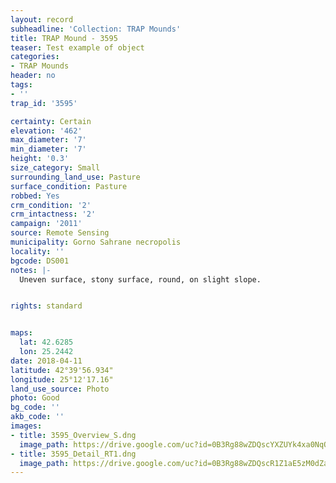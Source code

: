 ```yaml
---
layout: record
subheadline: 'Collection: TRAP Mounds'
title: TRAP Mound - 3595
teaser: Test example of object
categories:
- TRAP Mounds
header: no
tags:
- ''
trap_id: '3595'

certainty: Certain
elevation: '462'
max_diameter: '7'
min_diameter: '7'
height: '0.3'
size_category: Small
surrounding_land_use: Pasture
surface_condition: Pasture
robbed: Yes
crm_condition: '2'
crm_intactness: '2'
campaign: '2011'
source: Remote Sensing
municipality: Gorno Sahrane necropolis
locality: ''
bgcode: DS001
notes: |-
  Uneven surface, stony surface, round, on slight slope.


rights: standard


maps:
  lat: 42.6285
  lon: 25.2442
date: 2018-04-11
latitude: 42°39'56.934"
longitude: 25°12'17.16"
land_use_source: Photo
photo: Good
bg_code: ''
akb_code: ''
images:
- title: 3595_Overview_S.dng
  image_path: https://drive.google.com/uc?id=0B3Rg88wZDQscYXZUYk4xa0NqQmc
- title: 3595_Detail_RT1.dng
  image_path: https://drive.google.com/uc?id=0B3Rg88wZDQscR1Z1aE5zM0dZa2s
---
```

